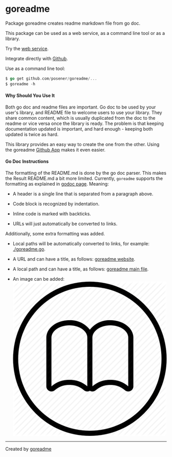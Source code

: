 # goreadme

Package goreadme creates readme markdown file from go doc.

This package can be used as a web service, as a command line tool or as a library.

Try the [web service](https://goreadme.herokuapp.com).

Integrate directly with [Github](https://github.com/apps/goreadme).

Use as a command line tool:

```go
$ go get github.com/posener/goreadme/...
$ goreadme -h
```

#### Why Should You Use It

Both go doc and readme files are important. Go doc to be used by your user's
library, and README file to welcome users to use your library. They share
common content, which is usually duplicated from the doc to the readme or vice versa
once the library is ready. The problem is that keeping documentation updated
is important, and hard enough - keeping both updated is twice as hard.

This library provides an easy way to create the one from the other. Using the
goreadme [Github App](https://github.com/apps/goreadme) makes it even easier.

#### Go Doc Instructions

The formatting of the README.md is done by the go doc parser. This makes the
Result README.md a bit more limited.
Currently, `goreadme` supports the formatting as explained
in [godoc page](https://blog.golang.org/godoc-documenting-go-code).
Meaning:

* A header is a single line that is separated from a paragraph above.

* Code block is recognized by indentation.

* Inline code is marked with backticks.

* URLs will just automatically be converted to links.

Additionally, some extra formatting was added.

* Local paths will be automatically converted to links, for example: [./goreadme.go](./goreadme.go).

* A URL and can have a title, as follows: [goreadme website](https://goreadme.herokuapp.com).

* A local path and can have a title, as follows: [goreadme main file](./goreamde.go).

* An image can be added: ![goreadme icon](./icon.png)


---

Created by [goreadme](https://github.com/apps/goreadme)
